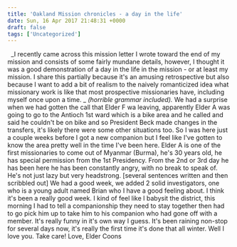 ```yaml
---
title: 'Oakland Mission chronicles - a day in the life'
date: Sun, 16 Apr 2017 21:48:31 +0000
draft: false
tags: ['Uncategorized']
---
```


  _I recently came across this mission letter I wrote toward the end of my mission and consists of some fairly mundane details, however, I thought it was a good demonstration of a day in the life in the mission - or at least my mission. I share this partially because it's an amusing retrospective but also because I want to add a bit of realism to the naively romanticized idea what missionary work is like that most prospective missionaries have, including myself once upon a time. _ _(horrible grammar included)._ We had a surprise when we had gotten the call that Elder F wa leaving, apparently Elder A was going to go to the Antioch 1st ward which is a bike area and he called and said he couldn't be on bike and so President Beck made changes in the transfers, it's likely there were some other situations too. So I was here just a couple weeks before I got a new companion but I feel like I've gotten to know the area pretty well in the time I've been here. Elder A is one of the first missionaries to come out of Myanmar (Burma), he's 30 years old, he has special permission from the 1st Presidency. From the 2nd or 3rd day he has been here he has been constantly angry, with no break to speak of. He's not just lazy but very headstrong. \[several sentences written and then scribbled out\] We had a good week, we added 2 solid investigators, one who is a young adult named Brian who I have a good feeling about. I think it's been a really good week. I kind of feel like I babysit the district, this morning I had to tell a companionship they need to stay together then had to go pick him up to take him to his companion who had gone off with a member. It's really funny in it's own way I guess. It's been raining non-stop for several days now, it's really the first time it's done that all winter. Well I love you. Take care! Love, Elder Coons